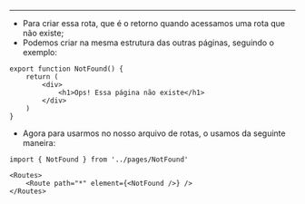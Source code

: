 ___
- Para criar essa rota, que é o retorno quando acessamos uma rota que não existe;
- Podemos criar na mesma estrutura das outras páginas, seguindo o exemplo:
```tsx
export function NotFound() {
	return (
		<div>
			<h1>Ops! Essa página não existe</h1>
		</div>
	)
}
```
- Agora para usarmos no nosso arquivo de rotas, o usamos da seguinte maneira:
```tsx
import { NotFound } from '../pages/NotFound'

<Routes>
	<Route path="*" element={<NotFound />} />
</Routes>
```